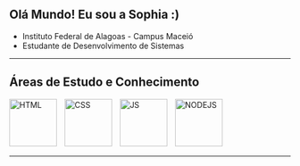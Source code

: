 ## Olá Mundo! Eu sou a Sophia :)

- Instituto Federal de Alagoas - Campus Maceió
- Estudante de Desenvolvimento de Sistemas
___
## Áreas de Estudo e Conhecimento
<img src="https://cdn-icons-png.flaticon.com/512/732/732212.png" alt="HTML" width="85" style="margin-right: 10px;"> <img src="https://cdn-icons-png.flaticon.com/512/732/732190.png" alt="CSS" width="85" style="margin-right: 10px;"> <img src="https://cdn-icons-png.flaticon.com/512/5968/5968292.png" alt="JS" width="85" style="margin-right: 10px;"> <img src="https://static-00.iconduck.com/assets.00/node-js-icon-454x512-nztofx17.png" alt="NODEJS" width="85" style="margin-right: 10px;">
___
